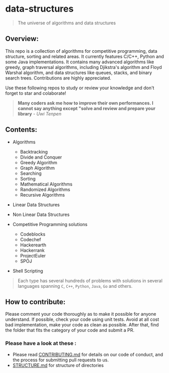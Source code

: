 # data-structures

> The universe of algorithms and data structures

## Overview:
This repo is a collection of algorithms for competitive programming, data structure, sorting and related areas. It currently features C/C++, Python and some Java implementations. It contains many advanced algorithms like greedy, graph traversal algorithms, including Djikstra's algorithm and Floyd Warshal algorithm, and data structures like queues, stacks, and binary search trees. Contributions are highly appreciated.

Use these following repos to study or review your knowledge and don't forget to star and colaborate!

> **Many coders ask me how to improve their own performances. I cannot say anything except "solve and review and prepare your library** - _Uwi Tenpen_

## Contents:

- Algorithms
    - Backtracking
    - Divide and Conquer
    - Greedy Algorithm
    - Graph Algorithm
    - Searching
    - Sorting
    - Mathematical Algorithms
    - Randomized Algorithms
    - Recursive Algorithms

- Linear Data Structures

- Non Linear Data Structures

- Competitive Programming solutions
    - Codeblocks
    - Codechef
    - Hackerearth
    - Hackerrank
    - ProjectEuler  
    - SPOJ

- Shell Scripting

>Each type has several hundreds of problems with solutions in several languages spanning `C`, `C++`, `Python`, `Java`, `Go` and others.


## How to contribute:

 Please comment your code thoroughly as to make it possible for anyone understand.
 If possible, check your code using unit tests.
 Avoid at all cost bad implementation, make your code as clean as possible.
 After that, find the folder that fits the category of your code and submit a PR.

 ### Please have a look at these :
  - Please read [CONTRIBUTING.md](https://github.com/ACEIT-JAIPUR-cyberpunk/data-structures/blob/master/CONTRIBUTION.md) for details on our code of conduct, and the process for submitting pull requests to us.
  - [STRUCTURE.md](https://github.com/ACEIT-JAIPUR-cyberpunk/data-structures/blob/master/STRUCTURE.md) for structure of directories

